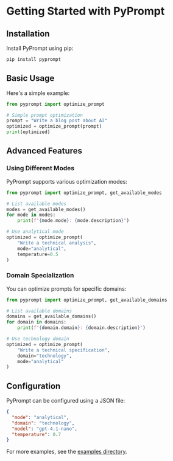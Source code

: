# Getting Started with PyPrompt

## Installation

Install PyPrompt using pip:

```bash
pip install pyprompt
```

## Basic Usage

Here's a simple example:

```python
from pyprompt import optimize_prompt

# Simple prompt optimization
prompt = "Write a blog post about AI"
optimized = optimize_prompt(prompt)
print(optimized)
```

## Advanced Features

### Using Different Modes

PyPrompt supports various optimization modes:

```python
from pyprompt import optimize_prompt, get_available_modes

# List available modes
modes = get_available_modes()
for mode in modes:
    print(f"{mode.mode}: {mode.description}")

# Use analytical mode
optimized = optimize_prompt(
    "Write a technical analysis",
    mode="analytical",
    temperature=0.5
)
```

### Domain Specialization

You can optimize prompts for specific domains:

```python
from pyprompt import optimize_prompt, get_available_domains

# List available domains
domains = get_available_domains()
for domain in domains:
    print(f"{domain.domain}: {domain.description}")

# Use technology domain
optimized = optimize_prompt(
    "Write a technical specification",
    domain="technology",
    mode="analytical"
)
```

## Configuration

PyPrompt can be configured using a JSON file:

```json
{
  "mode": "analytical",
  "domain": "technology",
  "model": "gpt-4.1-nano",
  "temperature": 0.7
}
```

For more examples, see the [examples directory](../examples/).
